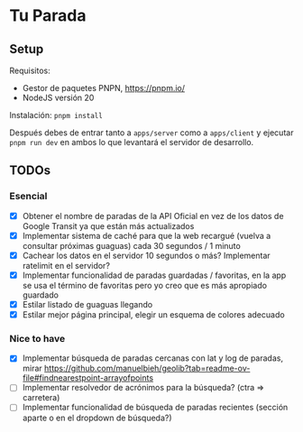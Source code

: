 # Tu Parada

## Setup

Requisitos:

* Gestor de paquetes PNPN, https://pnpm.io/
* NodeJS versión 20

Instalación: `pnpm install`

Después debes de entrar tanto a `apps/server` como a `apps/client` y ejecutar `pnpm run dev` en ambos lo que levantará el servidor de desarrollo.

## TODOs

### Esencial

- [x] Obtener el nombre de paradas de la API Oficial en vez de los datos de Google Transit ya que están más actualizados
- [x] Implementar sistema de caché para que la web recargué (vuelva a consultar próximas guaguas) cada 30 segundos / 1 minuto
- [x] Cachear los datos en el servidor 10 segundos o más? Implementar ratelimit en el servidor?
- [x] Implementar funcionalidad de paradas guardadas / favoritas, en la app se usa el término de favoritas pero yo creo que es más apropiado guardado
- [x] Estilar listado de guaguas llegando
- [x] Estilar mejor página principal, elegir un esquema de colores adecuado

### Nice to have
- [x] Implementar búsqueda de paradas cercanas con lat y log de paradas, mirar https://github.com/manuelbieh/geolib?tab=readme-ov-file#findnearestpoint-arrayofpoints
- [ ] Implementar resolvedor de acrónimos para la búsqueda? (ctra => carretera)
- [ ] Implementar funcionalidad de búsqueda de paradas recientes (sección aparte o en el dropdown de búsqueda?)
